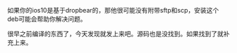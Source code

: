如果你的ios10是基于dropbear的，那他很可能没有附带sftp和scp，安装这个deb可能会帮助你解决问题。



很早之前编译的东西了，今天发现就发上来吧。源码也是没找到。如果找到了就补充上来。
